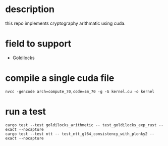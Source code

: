 # description

this repo implements cryptography arithmatic using cuda.

# field to support
- Goldilocks


# compile a single cuda file
```
nvcc -gencode arch=compute_70,code=sm_70 -g -G kernel.cu -o kernel
```

# run a test
```
cargo test --test goldilocks_arithmetic -- test_goldilocks_exp_rust --exact --nocapture
cargo test --test ntt -- test_ntt_gl64_consistency_with_plonky2 --exact --nocapture
```